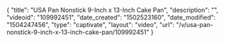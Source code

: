{
    "title": "USA Pan Nonstick 9-Inch x 13-Inch Cake Pan",
    "description": "",
    "videoid": "109992451",
    "date_created": "1502523160",
    "date_modified": "1504247456",
    "type": "captivate",
    "layout": "video",
    "url": "\/v\/usa-pan-nonstick-9-inch-x-13-inch-cake-pan\/109992451"
}